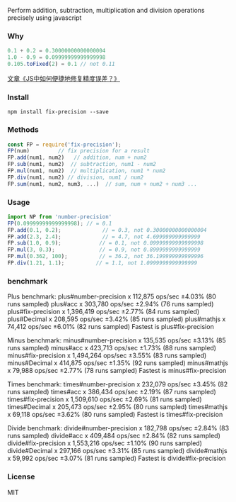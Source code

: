 Perform addition, subtraction, multiplication and division operations precisely using javascript

### Why

```js
0.1 + 0.2 = 0.30000000000000004
1.0 - 0.9 = 0.09999999999999998
0.105.toFixed(2) = 0.1 // not 0.11
```
[文章《JS中如何便捷地修复精度误差？》](https://juejin.im/post/5dac0ebbe51d45252777a0df)
### Install

```
npm install fix-precision --save
```

### Methods

```js
const FP = require('fix-precision');
FP(num)         // fix precision for a result
FP.add(num1, num2)   // addition, num + num2
FP.sub(num1, num2)  // subtraction, num1 - num2
FP.mul(num1, num2)  // multiplication, num1 * num2
FP.div(num1, num2) // division, num1 / num2
FP.sum(num1, num2, num3, ...)  // sum, num + num2 + num3 ...
```

### Usage

```js
import NP from 'number-precision'
FP(0.09999999999999998); // = 0.1
FP.add(0.1, 0.2);             // = 0.3, not 0.30000000000000004
FP.add(2.3, 2.4);             // = 4.7, not 4.699999999999999
FP.sub(1.0, 0.9);            // = 0.1, not 0.09999999999999998
FP.mul(3, 0.3);              // = 0.9, not 0.8999999999999999
FP.mul(0.362, 100);          // = 36.2, not 36.199999999999996
FP.div(1.21, 1.1);          // = 1.1, not 1.0999999999999999
```
### benchmark
Plus benchmark:
plus#number-precision x 112,875 ops/sec ±4.03% (80 runs sampled)
plus#acc x 303,780 ops/sec ±2.94% (76 runs sampled)
plus#fix-precision x 1,396,419 ops/sec ±2.77% (84 runs sampled)
plus#Decimal x 208,595 ops/sec ±3.42% (85 runs sampled)
plus#mathjs x 74,412 ops/sec ±6.01% (82 runs sampled)
Fastest is plus#fix-precision

Minus benchmark:
minus#number-precision x 135,535 ops/sec ±3.13% (85 runs sampled)
minus#acc x 423,713 ops/sec ±1.73% (88 runs sampled)
minus#fix-precision x 1,494,264 ops/sec ±3.55% (83 runs sampled)
minus#Decimal x 414,875 ops/sec ±1.35% (92 runs sampled)
minus#mathjs x 79,988 ops/sec ±2.77% (78 runs sampled)
Fastest is minus#fix-precision

Times benchmark:
times#number-precision x 232,079 ops/sec ±3.45% (82 runs sampled)
times#acc x 386,434 ops/sec ±2.19% (87 runs sampled)
times#fix-precision x 1,509,610 ops/sec ±2.69% (81 runs sampled)
times#Decimal x 205,473 ops/sec ±2.95% (80 runs sampled)
times#mathjs x 69,118 ops/sec ±3.62% (80 runs sampled)
Fastest is times#fix-precision

Divide benchmark:
divide#number-precision x 182,798 ops/sec ±2.84% (83 runs sampled)
divide#acc x 409,484 ops/sec ±2.84% (82 runs sampled)
divide#fix-precision x 1,553,216 ops/sec ±1.10% (90 runs sampled)
divide#Decimal x 297,166 ops/sec ±3.31% (85 runs sampled)
divide#mathjs x 59,992 ops/sec ±3.07% (81 runs sampled)
Fastest is divide#fix-precision



### License
MIT